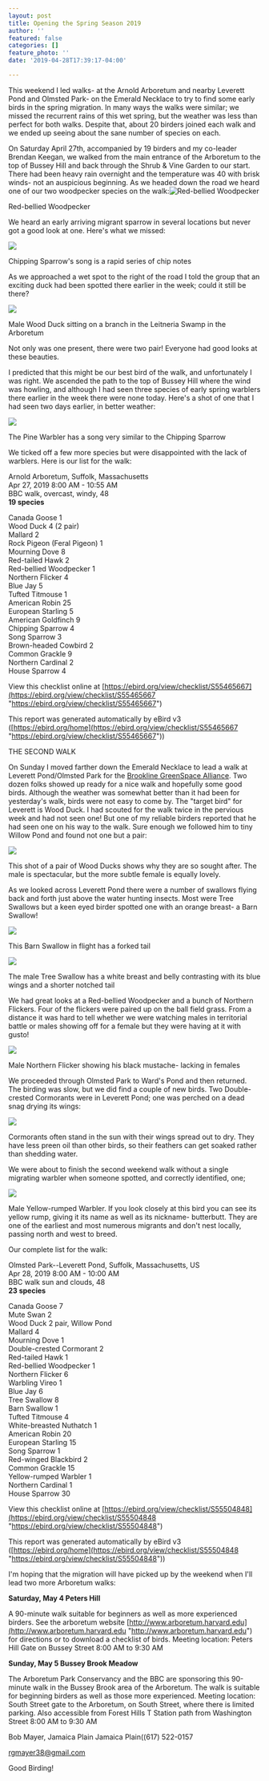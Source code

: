 ```yaml
---
layout: post
title: Opening the Spring Season 2019
author: ''
featured: false
categories: []
feature_photo: ''
date: '2019-04-28T17:39:17-04:00'

---
```

This weekend I led walks- at the Arnold Arboretum and nearby Leverett Pond and Olmsted Park- on the Emerald Necklace to try to find some early birds in the spring migration.  In many ways the walks were similar; we missed the recurrent rains of this wet spring, but the weather was less than perfect for both walks.  Despite that, about 20 birders joined each walk and we ended up seeing about the sane number of species on each.

On Saturday April 27th, accompanied by 19 birders and my co-leader Brendan Keegan, we walked from the main entrance of the Arboretum to the top of Bussey Hill and back through the Shrub & Vine Garden to our start. There had been heavy rain overnight and the temperature was 40 with brisk winds- not an auspicious beginning.  As we headed down the road we heard one of our two woodpecker species on the walk:![](/images/P1030156-3.jpg "Red-bellied Woodpecker")

Red-bellied Woodpecker

We heard an early arriving migrant sparrow in several locations but never got a good look at one. Here's what we missed:

![](/images/P1070348.jpg)

Chipping Sparrow's song is a rapid series of chip notes

As we approached a wet spot to the right of the road I told the group that an exciting duck had been spotted there earlier in the week; could it still be there?

![](/images/P1070406.jpg)

Male Wood Duck sitting on a branch in the Leitneria Swamp in the Arboretum

Not only was one present, there were two pair!  Everyone had good looks at these beauties.

I predicted that this might be our best bird of the walk, and unfortunately I was right.  We ascended the path to the top of Bussey Hill where the wind was howling, and although I had seen three species of early spring warblers there earlier in the week there were none today.  Here's a shot of one that I had seen two days earlier, in better weather:

![](/images/P1070377.jpg)

The Pine Warbler has a song very similar to the Chipping Sparrow

We ticked off  a few more species but were disappointed with the lack of warblers.  Here is our list for the walk:

Arnold Arboretum, Suffolk, Massachusetts  
Apr 27, 2019 8:00 AM - 10:55 AM  
BBC walk, overcast, windy, 48  
**19 species**

Canada Goose 1  
Wood Duck 4 (2 pair)  
Mallard 2  
Rock Pigeon (Feral Pigeon) 1  
Mourning Dove 8  
Red-tailed Hawk 2  
Red-bellied Woodpecker 1  
Northern Flicker 4  
Blue Jay 5  
Tufted Titmouse 1  
American Robin 25  
European Starling 5  
American Goldfinch 9  
Chipping Sparrow 4  
Song Sparrow 3  
Brown-headed Cowbird 2  
Common Grackle 9  
Northern Cardinal 2  
House Sparrow 4

View this checklist online at [https://ebird.org/view/checklist/S55465667](https://ebird.org/view/checklist/S55465667 "https://ebird.org/view/checklist/S55465667")

This report was generated automatically by eBird v3 ([https://ebird.org/home](https://ebird.org/view/checklist/S55465667 "https://ebird.org/view/checklist/S55465667"))

THE SECOND WALK

On Sunday I moved farther down the Emerald Necklace to lead a walk at Leverett Pond/Olmsted Park for the [Brookline GreenSpace Alliance](http://www.brooklinegreenspace.org).  Two dozen folks showed up ready for a nice walk and hopefully some good birds.  Although the weather was somewhat better than it had been for yesterday's walk, birds were not easy to come by.  The "target bird" for Leverett is Wood Duck.  I had scouted for the walk twice in the pervious week and had not seen one!  But one of my reliable birders reported that he had seen one on his way to the walk.  Sure enough we followed him to tiny Willow Pond and found not one but a pair:

![](/images/P1060159.jpg)

This shot of a pair of Wood Ducks shows why they are so sought after. The male is spectacular, but the more subtle female is equally lovely.

As we looked across Leverett Pond there were a number of swallows flying back and forth just above the water hunting insects.  Most were Tree Swallows but a keen eyed birder spotted one with an orange breast- a Barn Swallow!

![](/images/P1120939.jpg)

This Barn Swallow in flight has a forked tail

![](/images/P1050299.jpg)

The male Tree Swallow has a white breast and belly contrasting with its blue wings and a shorter notched tail

We had great looks at a Red-bellied Woodpecker and a bunch of Northern Flickers. Four of the flickers were paired up on the ball field grass. From a distance it was hard to tell whether we were watching males in territorial battle or males showing off for a female but they were having at it with gusto!

![](/images/P1120999.jpg)

Male Northern Flicker showing his black mustache- lacking in females

We proceeded through Olmsted Park to Ward's Pond and then returned.   The birding was slow, but we did find a couple of new birds. Two Double-crested Cormorants were in Leverett Pond; one was perched on a dead snag drying its wings:

![](/images/P1160142.jpg) 

Cormorants often stand in the sun with their wings spread out to dry. They have less preen oil than other birds, so their feathers can get soaked rather than shedding water.

We were about to finish the second weekend walk without a single migrating warbler when someone spotted, and correctly identified, one;

![](/images/P1120856-2.jpg)

Male Yellow-rumped Warbler.  If you look closely at this bird you can see its yellow rump, giving it its name as well as its nickname- butterbutt.  They are one of the earliest and most numerous migrants and don't nest locally, passing north and west to breed.

Our complete list for the walk:

Olmsted Park--Leverett Pond, Suffolk, Massachusetts, US  
Apr 28, 2019 8:00 AM - 10:00 AM  
BBC walk sun and clouds, 48  
**23 species**  
  
Canada Goose 7  
Mute Swan 2  
Wood Duck 2 pair, Willow Pond  
Mallard 4  
Mourning Dove 1  
Double-crested Cormorant 2  
Red-tailed Hawk 1  
Red-bellied Woodpecker 1  
Northern Flicker 6  
Warbling Vireo 1  
Blue Jay 6  
Tree Swallow 8  
Barn Swallow 1  
Tufted Titmouse 4  
White-breasted Nuthatch 1  
American Robin 20  
European Starling 15  
Song Sparrow 1  
Red-winged Blackbird 2  
Common Grackle 15  
Yellow-rumped Warbler 1  
Northern Cardinal 1  
House Sparrow 30  
  
View this checklist online at [https://ebird.org/view/checklist/S55504848](https://ebird.org/view/checklist/S55504848 "https://ebird.org/view/checklist/S55504848")  
  
This report was generated automatically by eBird v3 ([https://ebird.org/home](https://ebird.org/view/checklist/S55504848 "https://ebird.org/view/checklist/S55504848"))

I'm hoping that the migration will have picked up by the weekend when I'll  lead two more Arboretum walks:

**Saturday, May 4 Peters Hill**

A 90-minute walk suitable for beginners as well as more experienced birders. See the arboretum website [http://www.arboretum.harvard.edu](http://www.arboretum.harvard.edu "http://www.arboretum.harvard.edu") for directions or to download a checklist of birds. Meeting location: Peters Hill Gate on Bussey Street 8:00 AM to 9:30 AM

**Sunday, May 5  Bussey Brook Meadow**

The Arboretum Park Conservancy and the BBC are sponsoring this 90-minute walk in the Bussey Brook area of the Arboretum. The walk is suitable for beginning birders as well as those more experienced. Meeting location: South Street gate to the Arboretum, on South Street, where there is limited parking. Also accessible from Forest Hills T Station path from Washington Street 8:00 AM to 9:30 AM

Bob Mayer, Jamaica Plain Jamaica Plain((617) 522-0157

[rgmayer38@gmail.com](mailto:rgmayer@comcast.net)

Good Birding!